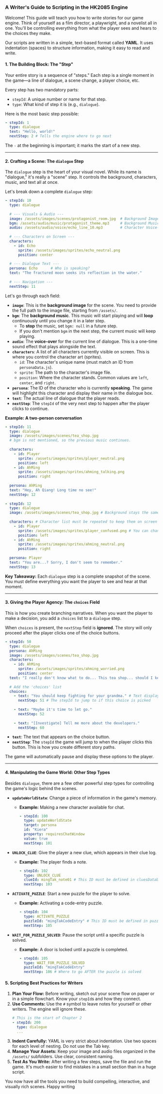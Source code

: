 ### **A Writer's Guide to Scripting in the HK2085 Engine**

Welcome! This guide will teach you how to write stories for our game engine. Think of yourself as a film director, a playwright, and a novelist all in one. You'll be controlling everything from what the player sees and hears to the choices they make.

Our scripts are written in a simple, text-based format called **YAML**. It uses indentation (spaces) to structure information, making it easy to read and write.

#### **1. The Building Block: The "Step"**

Your entire story is a sequence of "steps." Each step is a single moment in the game—a line of dialogue, a scene change, a player choice, etc.

Every step has two mandatory parts:
*   `stepId`: A unique number or name for that step.
*   `type`: What kind of step it is (e.g., `dialogue`).

Here is the most basic step possible:
```yaml
- stepId: 1
  type: dialogue
  text: "Hello, world!"
  nextStep: 2 # Tells the engine where to go next
```

The `-` at the beginning is important; it marks the start of a new step.

---

#### **2. Crafting a Scene: The `dialogue` Step**

The `dialogue` step is the heart of your visual novel. While its name is "dialogue," it's really a "scene" step. It controls the background, characters, music, and text all at once.

Let's break down a complete `dialogue` step:

```yaml
- stepId: 10
  type: dialogue
  
  # --- Visuals & Audio ---
  image: /assets/images/scenes/protagonist_room.jpg  # Background Image
  bgm: /assets/audio/music/protagonist_theme.mp3     # Background Music (BGM)
  audio: /assets/audio/voice/echo_line_10.mp3        # Character Voice-over
  
  # --- Characters on Screen ---
  characters:
    - id: Echo
      sprite: /assets/images/sprites/echo_neutral.png
      position: center
  
  # --- Dialogue Text ---
  persona: Echo      # Who is speaking?
  text: "The fractured moon seeks its reflection in the water."
  
  # --- Navigation ---
  nextStep: 11
```

Let's go through each field:

*   **`image`**: This is the **background image** for the scene. You need to provide the full path to the image file, starting from `/assets/`.
*   **`bgm`**: The **background music**. This music will start playing and will **loop** continuously until you change it in a later step.
    *   To **stop** the music, set `bgm: null` in a future step.
    *   If you don't mention `bgm` in the next step, the current music will keep playing.
*   **`audio`**: The **voice-over** for the current line of dialogue. This is a one-time sound effect that plays alongside the text.
*   **`characters`**: A list of all characters currently visible on screen. This is where you control the character art (sprites).
    *   `id`: The character's unique name (must match an ID from `personaData.js`).
    *   `sprite`: The path to the character's image file.
    *   `position`: Where the character stands. Common values are `left`, `center`, and `right`.
*   **`persona`**: The ID of the character who is currently **speaking**. The game will highlight this character and display their name in the dialogue box.
*   **`text`**: The actual line of dialogue that the player reads.
*   **`nextStep`**: The `stepId` of the very next step to happen after the player clicks to continue.

**Example: A two-person conversation**

```yaml
- stepId: 11
  type: dialogue
  image: /assets/images/scenes/tea_shop.jpg
  # bgm is not mentioned, so the previous music continues.
  
  characters:
    - id: Player
      sprite: /assets/images/sprites/player_neutral.png
      position: left
    - id: AhMing
      sprite: /assets/images/sprites/ahming_talking.png
      position: right
      
  persona: AhMing
  text: "Hey, Ah Qiang! Long time no see!"
  nextStep: 12
  
- stepId: 12
  type: dialogue
  image: /assets/images/scenes/tea_shop.jpg # Background stays the same
  
  characters: # Character list must be repeated to keep them on screen
    - id: Player
      sprite: /assets/images/sprites/player_confused.png # You can change the sprite!
      position: left
    - id: AhMing
      sprite: /assets/images/sprites/ahming_neutral.png
      position: right
      
  persona: Player
  text: "You are...? Sorry, I don't seem to remember."
  nextStep: 13
```

**Key Takeaway:** Each `dialogue` step is a complete snapshot of the scene. You must define everything you want the player to see and hear at that moment.

---

#### **3. Giving the Player Agency: The `choices` Field**

This is how you create branching narratives. When you want the player to make a decision, you add a `choices` list to a `dialogue` step.

When `choices` is present, the `nextStep` field is **ignored**. The story will only proceed after the player clicks one of the choice buttons.

```yaml
- stepId: 50
  type: dialogue
  persona: AhMing
  image: /assets/images/scenes/tea_shop.jpg
  characters:
    - id: AhMing
      sprite: /assets/images/sprites/ahming_worried.png
      position: center
  text: "I really don't know what to do... This tea shop... should I keep fighting for it?"
  
  # Add the 'choices' list
  choices:
    - text: "You should keep fighting for your grandma." # Text displayed on the button
      nextStep: 51 # The stepId to jump to if this choice is picked
      
    - text: "Maybe it's time to let go."
      nextStep: 52
      
    - text: "[Investigate] Tell me more about the developers."
      nextStep: 60
```

*   **`text`**: The text that appears on the choice button.
*   **`nextStep`**: The `stepId` the game will jump to when the player clicks this button. This is how you create different story paths.

The game will automatically pause and display these options to the player.

---

#### **4. Manipulating the Game World: Other Step Types**

Besides `dialogue`, there are a few other powerful step types for controlling the game's logic behind the scenes.

*   **`updateWorldState`**: Change a piece of information in the game's memory.
    *   **Example:** Making a new character available for chat.
        ```yaml
        - stepId: 100
          type: updateWorldState
          target: persona
          id: "Kiera"
          property: requiresChatWindow
          value: true
          nextStep: 101
        ```

*   **`UNLOCK_CLUE`**: Give the player a new clue, which appears in their clue log.
    *   **Example:** The player finds a note.
        ```yaml
        - stepId: 102
          type: UNLOCK_CLUE
          clueId: mingTak_note01 # This ID must be defined in cluesDatabase.js
          nextStep: 103
        ```

*   **`ACTIVATE_PUZZLE`**: Start a new puzzle for the player to solve.
    *   **Example:** Activating a code-entry puzzle.
        ```yaml
        - stepId: 104
          type: ACTIVATE_PUZZLE
          puzzleId: "mingTakCodeEntry" # This ID must be defined in puzzlesDatabase.js
          nextStep: 105
        ```

*   **`WAIT_FOR_PUZZLE_SOLVED`**: Pause the script until a specific puzzle is solved.
    *   **Example:** A door is locked until a puzzle is completed.
        ```yaml
        - stepId: 105
          type: WAIT_FOR_PUZZLE_SOLVED
          puzzleId: "mingTakCodeEntry"
          nextStep: 106 # Where to go AFTER the puzzle is solved
        ```

#### **5. Scripting Best Practices for Writers**

1.  **Plan Your Flow:** Before writing, sketch out your scene flow on paper or in a simple flowchart. Know your `stepId`s and how they connect.
2.  **Use Comments:** Use the `#` symbol to leave notes for yourself or other writers. The engine will ignore these.
    ```yaml
    # This is the start of Chapter 2
    - stepId: 200
      type: dialogue
      ...
    ```
3.  **Indent Carefully:** YAML is very strict about indentation. Use two spaces for each level of nesting. Do not use the Tab key.
4.  **Manage Your Assets:** Keep your image and audio files organized in the `/assets/` subfolders. Use clear, consistent naming.
5.  **Test As You Write:** After writing a few steps, save the file and run the game. It's much easier to find mistakes in a small section than in a huge script.

You now have all the tools you need to build compelling, interactive, and visually rich scenes. Happy writing
